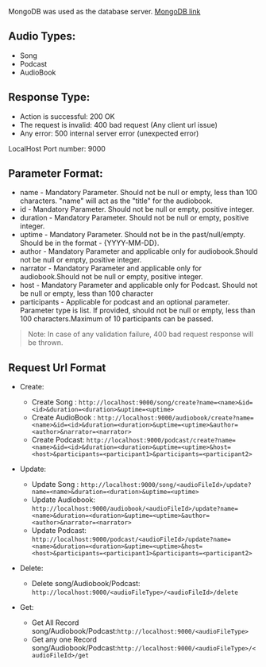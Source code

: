 MongoDB was used as the database server.
[MongoDB link](https://www.mongodb.com/try/download/community?tck=docs_server)

## Audio Types:
* Song
* Podcast
* AudioBook


## Response Type:
* Action is successful: 200 OK
* The request is invalid: 400 bad request (Any client url issue)
* Any error: 500 internal server error (unexpected error)


LocalHost Port number: 9000


## Parameter Format:
- name           - Mandatory Parameter. Should not be null or empty, less than 100 characters. "name" will act as the "title" for the audiobook.
- id             - Mandatory Parameter. Should not be null or empty, positive integer.
- duration       - Mandatory Parameter. Should not be null or empty, positive integer.
- uptime         - Mandatory Parameter. Should not be in the past/null/empty. Should be in the format - {YYYY-MM-DD}.
- author         - Mandatory Parameter and applicable only for audiobook.Should not be null or empty, positive integer.
- narrator       - Mandatory Parameter and applicable only for audiobook.Should not be null or empty, positive integer.
- host           - Mandatory Parameter and applicable only for Podcast. Should not be null or empty, less than 100 character
- participants   - Applicable for podcast and an optional parameter. Parameter type is list. If provided, should not be null or empty, less than 100 characters.Maximum of 10 participants can be passed.

>Note: In case of any validation failure, 400 bad request response will be thrown. 



## Request Url Format


  - Create:
      - Create Song : 
            ```http://localhost:9000/song/create?name=<name>&id=<id>&duration=<duration>&uptime=<uptime>```
      - Create AudioBook : 
            ```http://localhost:9000/audiobook/create?name=<name>&id=<id>&duration=<duration>&uptime=<uptime>&author=<author>&narrator=<narrator>```
      - Create Podcast:
            ```http://localhost:9000/podcast/create?name=<name>&id=<id>&duration=<duration>&uptime=<uptime>&host=<host>&participants=<participant1>&participants=<participant2>```

  - Update:
      - Update Song : 
        ```http://localhost:9000/song/<audioFileId>/update?name=<name>&duration=<duration>&uptime=<uptime>```
      - Update Audiobook:
        ```http://localhost:9000/audiobook/<audioFileId>/update?name=<name>&duration=<duration>&uptime=<uptime>&author=<author>&narrator=<narrator>```
      - Update Podcast:
        ```http://localhost:9000/podcast/<audioFileId>/update?name=<name>&duration=<duration>&uptime=<uptime>&host=<host>&participants=<participant1>&participants=<participant2>```
  
  - Delete:
      - Delete song/Audiobook/Podcast: ```http://localhost:9000/<audioFileType>/<audioFileId>/delete```

  - Get:
      - Get All Record song/Audiobook/Podcast:```http://localhost:9000/<audioFileType>```
      - Get any one Record song/Audiobook/Podcast:```http://localhost:9000/<audioFileType>/<audioFileId>/get```


